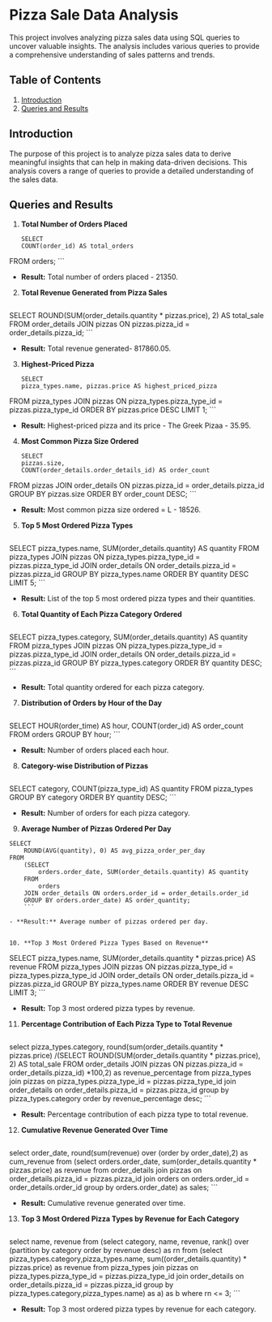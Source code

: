 # Pizza Sale Data Analysis

This project involves analyzing pizza sales data using SQL queries to uncover valuable insights. The analysis includes various queries to provide a comprehensive understanding of sales patterns and trends.

## Table of Contents
1. [Introduction](#introduction)
2. [Queries and Results](#queries-and-results)


## Introduction
The purpose of this project is to analyze pizza sales data to derive meaningful insights that can help in making data-driven decisions. This analysis covers a range of queries to provide a detailed understanding of the sales data.

## Queries and Results

1. **Total Number of Orders Placed**
    ```
    SELECT 
    COUNT(order_id) AS total_orders
FROM orders;
    ```

- **Result:** Total number of orders placed - 21350.

2. **Total Revenue Generated from Pizza Sales**
    ```
  SELECT 
    ROUND(SUM(order_details.quantity * pizzas.price),
            2) AS total_sale
FROM
    order_details
        JOIN
    pizzas ON pizzas.pizza_id = order_details.pizza_id;
    ```
    
- **Result:** Total revenue generated- 817860.05.

3. **Highest-Priced Pizza**
    ```
   SELECT 
    pizza_types.name, pizzas.price AS highest_priced_pizza
FROM
    pizza_types
        JOIN
    pizzas ON pizza_types.pizza_type_id = pizzas.pizza_type_id
ORDER BY pizzas.price DESC
LIMIT 1;
    ```
   
- **Result:** Highest-priced pizza and its price - The Greek Pizaa - 35.95.

4. **Most Common Pizza Size Ordered**
    ```
   SELECT 
    pizzas.size,
    COUNT(order_details.order_details_id) AS order_count
FROM
    pizzas
        JOIN
    order_details ON pizzas.pizza_id = order_details.pizza_id
GROUP BY pizzas.size
ORDER BY order_count DESC;
    ```

- **Result:** Most common pizza size ordered = L - 18526.

5. **Top 5 Most Ordered Pizza Types**
    ```
SELECT 
    pizza_types.name, SUM(order_details.quantity) AS quantity
FROM
    pizza_types
        JOIN
    pizzas ON pizza_types.pizza_type_id = pizzas.pizza_type_id
        JOIN
    order_details ON order_details.pizza_id = pizzas.pizza_id
GROUP BY pizza_types.name
ORDER BY quantity DESC
LIMIT 5;
    ```

- **Result:** List of the top 5 most ordered pizza types and their quantities.

6. **Total Quantity of Each Pizza Category Ordered**
    ```
SELECT 
    pizza_types.category,
    SUM(order_details.quantity) AS quantity
FROM
    pizza_types
        JOIN
    pizzas ON pizza_types.pizza_type_id = pizzas.pizza_type_id
        JOIN
    order_details ON order_details.pizza_id = pizzas.pizza_id
GROUP BY pizza_types.category
ORDER BY quantity DESC;
    ```

- **Result:** Total quantity ordered for each pizza category.

7. **Distribution of Orders by Hour of the Day**
    ```
  SELECT 
    HOUR(order_time) AS hour, COUNT(order_id) AS order_count
FROM
    orders
GROUP BY hour;
    ```
    
- **Result:** Number of orders placed each hour.

8. **Category-wise Distribution of Pizzas**
    ```
SELECT 
    category, COUNT(pizza_type_id) AS quantity
FROM
    pizza_types
GROUP BY category
ORDER BY quantity DESC; 
    ```
    
 - **Result:** Number of orders for each pizza category.

9. **Average Number of Pizzas Ordered Per Day**

```
SELECT 
    ROUND(AVG(quantity), 0) AS avg_pizza_order_per_day
FROM
    (SELECT 
        orders.order_date, SUM(order_details.quantity) AS quantity
    FROM
        orders
    JOIN order_details ON orders.order_id = order_details.order_id
    GROUP BY orders.order_date) AS order_quantity;
    ```

- **Result:** Average number of pizzas ordered per day.


10. **Top 3 Most Ordered Pizza Types Based on Revenue**

```
SELECT 
    pizza_types.name,
    SUM(order_details.quantity * pizzas.price) AS revenue
FROM
    pizza_types
        JOIN
    pizzas ON pizzas.pizza_type_id = pizza_types.pizza_type_id
        JOIN
    order_details ON order_details.pizza_id = pizzas.pizza_id
GROUP BY pizza_types.name
ORDER BY revenue DESC
LIMIT 3;
    ```
   
- **Result:** Top 3 most ordered pizza types by revenue.

11. **Percentage Contribution of Each Pizza Type to Total Revenue**

    ```
select pizza_types.category,
round(sum(order_details.quantity * pizzas.price) /(SELECT 
    ROUND(SUM(order_details.quantity * pizzas.price),
            2) AS total_sale
FROM
    order_details
        JOIN
    pizzas ON pizzas.pizza_id = order_details.pizza_id) *100,2) as revenue_percentage
from pizza_types join pizzas
on pizza_types.pizza_type_id = pizzas.pizza_type_id
join order_details
on order_details.pizza_id = pizzas.pizza_id
group by pizza_types.category order by revenue_percentage desc;
    ```
    
- **Result:** Percentage contribution of each pizza type to total revenue.

12. **Cumulative Revenue Generated Over Time**

    ```
select order_date,
round(sum(revenue) over (order by order_date),2) as cum_revenue
from 
(select orders.order_date, 
sum(order_details.quantity * pizzas.price) as revenue
from order_details join pizzas 
on order_details.pizza_id = pizzas.pizza_id
join orders on orders.order_id = order_details.order_id
group by orders.order_date) as sales;
    ```
    
- **Result:** Cumulative revenue generated over time.

13. **Top 3 Most Ordered Pizza Types by Revenue for Each Category**

    ```
select name, revenue
from
(select category, name, revenue,
rank() over (partition by category order by revenue desc) as rn
from
(select pizza_types.category,pizza_types.name,
sum((order_details.quantity) * pizzas.price) as revenue
from pizza_types join pizzas
on pizza_types.pizza_type_id = pizzas.pizza_type_id
join order_details
on order_details.pizza_id = pizzas.pizza_id
group by pizza_types.category,pizza_types.name) as a) as b
where rn <= 3;
    ```

- **Result:** Top 3 most ordered pizza types by revenue for each category.


